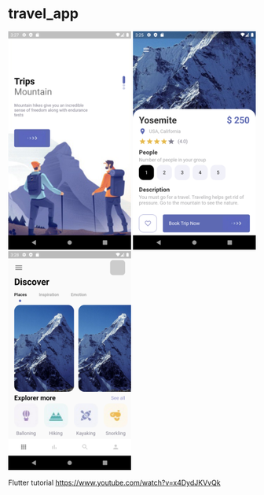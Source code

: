 # travel_app

<p float="left">
  <img src="https://raw.githubusercontent.com/mariobischoff/flutter-travel-app/main/screen_pictures/Screenshot_1655490476.png" width="250" />
  <img src="https://raw.githubusercontent.com/mariobischoff/flutter-travel-app/main/screen_pictures/Screenshot_1655490310.png" width="250" /> 
  <img src="https://raw.githubusercontent.com/mariobischoff/flutter-travel-app/main/screen_pictures/Screenshot_1655490490.png" width="250" />
</p>

Flutter tutorial https://www.youtube.com/watch?v=x4DydJKVvQk
